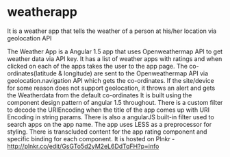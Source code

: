 # weatherapp
It is a weather app that tells the weather of a  person at his/her location via geolocation API 


The Weather App is a Angular 1.5 app that uses Openweathermap API to get weather data via API key. 
It has a list of weather apps with ratings and when clicked on each of the apps takes the user to the app page.
The co-ordinates(latitude & longitude) are sent to the Openweathermap API via geolocation.navigation API which gets the co-ordinates. 
If the site/device for some reason does not support geolocation, it throws an alert and gets the Weatherdata from the default co-ordinates
It is built using the component design pattern of angular 1.5 throughout.
There is a custom filter to decode the URIEncoding when the title of the app comes up with URI Encoding in string params. 
There is also a angularJS built-in filter used to search apps on the app name.
The app uses LESS as a preprocessor for styling.
There is transcluded content for the app rating component and specific binding for each component.
It is  hosted on Plnkr - http://plnkr.co/edit/GsGTo5d2yM2eL6DdTqFH?p=info

